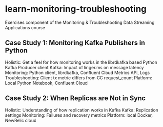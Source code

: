 # learn-monitoring-troubleshooting
Exercises component of the Monitoring &amp; Troubleshooting Data Streaming Applications course

## Case Study 1: Monitoring Kafka Publishers in Python
Holistic: Get a feel for how monitoring works in the librdkafka based Python Kafka Producer client
Kafka: Impact of linger.ms on message latency
Monitoring: Python client, librdkafka, Confluent Cloud Metrics API, Logs
Troubleshooting: Client tx metric differs from CC request_count
Platform: Local Python Notebook, Confluent Cloud

## Case Study 2: When Replicas are Not in Sync
Holistic: Understanding of how replication works in Kafka
Kafka: Replication settings
Monitoring: Failures and recovery metrics
Platform: local Docker, NewRelic cloud
